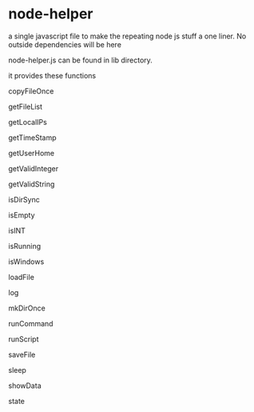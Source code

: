 # node-helper
a single javascript file to make the repeating node js stuff a one liner. 
No outside dependencies will be here

node-helper.js can be found in lib directory.

it provides these functions

  copyFileOnce
  
  getFileList
  
  getLocalIPs
  
  getTimeStamp
  
  getUserHome
  
  getValidInteger
  
  getValidString
  
  isDirSync
  
  isEmpty
  
  isINT
  
  isRunning
  
  isWindows
  
  loadFile
  
  log
  
  mkDirOnce
  
  runCommand
  
  runScript
  
  saveFile
  
  sleep
  
  showData
  
  state

